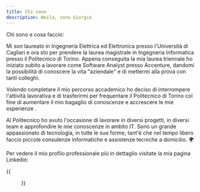 ```yaml
---
title: Chi sono
description: Weila, sono Giorgio
---
```



Chi sono e cosa faccio:

Mi son laureato in Ingegneria Elettrica ed Elettronica presso l'Università di Cagliari e ora sto per prendere la laurea magistrale in Ingegneria Informatica presso il Politecnico di Torino. Appena conseguita la mia laurea triennale ho iniziato subito a lavorare come Software Analyst presso Accenture, dandomi la possibilità di conoscere la vita "aziendale" e di mettermi alla prova con tanti colleghi.

Volendo completare il mio percorso accademico ho deciso di interrompere l'attività lavorativa e di trasferirmi per frequentare il Politecnico di Torino col fine di aumentare il mio bagaglio di conoscenze e accrescere le mie esperienze .

Al Politecnico ho avuto l'occasione di lavorare in diversi progetti, in diversi team e approfondire le mie conoscenze in ambito IT. Sono un grande appassionato di tecnologia, in tutte le sue forme, tant'è che nel tempo libero faccio piccole consulenze informatiche e assistenze tecniche a domicilio. :earth_africa:


Per vedere il mio profilo professionale più in dettaglio visitate la mia pagina Linkedin:

{{<figure src="/images/pagina_iniziale_linkedin.png" caption="Profilo Linkedin" link="https://www.linkedin.com/in/giorgioloi/" >}}